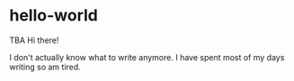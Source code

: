 # hello-world
TBA
Hi there!

I don't actually know what to write anymore.
I have spent most of my days writing so am tired.
